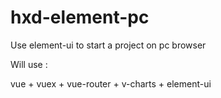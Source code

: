 # hxd-element-pc
Use element-ui to start a project on pc browser

Will use :

vue + vuex + vue-router + v-charts + element-ui

